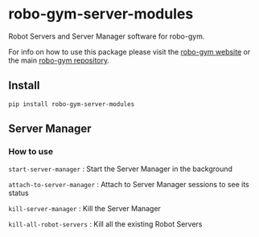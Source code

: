 # robo-gym-server-modules

Robot Servers and Server Manager software for robo-gym.

For info on how to use this package please visit the [robo-gym website](https://sites.google.com/view/robo-gym) or the main [robo-gym repository](https://github.com/jr-robotics/robo-gym).
## Install

```
pip install robo-gym-server-modules
```

## Server Manager

### How to use

`start-server-manager` : Start the Server Manager in the background

`attach-to-server-manager` : Attach to Server Manager sessions to see its status

`kill-server-manager` : Kill the Server Manager

`kill-all-robot-servers` : Kill all the existing Robot Servers
